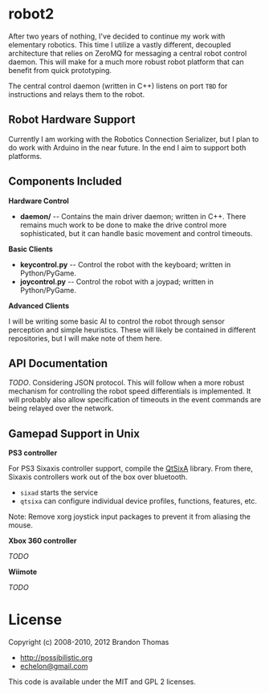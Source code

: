 robot2
======

After two years of nothing, I've decided to continue my work with elementary 
robotics. This time I utilize a vastly different, decoupled architecture that
relies on ZeroMQ for messaging a central robot control daemon. This will make 
for a much more robust robot platform that can benefit from quick prototyping. 

The central control daemon (written in C++) listens on port `TBD` for
instructions and relays them to the robot. 

Robot Hardware Support
----------------------

Currently I am working with the Robotics Connection Serializer, but I plan to
do work with Arduino in the near future. In the end I aim to support both
platforms. 


Components Included
-------------------

**Hardware Control**

* **daemon/** -- Contains the main driver daemon; written in C++.
				 There remains much work to be done to make the drive control
				 more sophisticated, but it can handle basic movement and
				 control timeouts. 

**Basic Clients**

* **keycontrol.py** -- Control the robot with the keyboard;
					 written in Python/PyGame. 
* **joycontrol.py** -- Control the robot with a joypad;
					 written in Python/PyGame.

**Advanced Clients**

I will be writing some basic AI to control the robot through sensor perception
and simple heuristics. These will likely be contained in different
repositories, but I will make note of them here. 

API Documentation
-----------------

_TODO_. Considering JSON protocol. This will follow when a more robust
mechanism for controlling the robot speed differentials is implemented.
It will probably also allow specification of timeouts in the event commands
are being relayed over the network. 

Gamepad Support in Unix
-----------------------

**PS3 controller**

For PS3 Sixaxis controller support, compile the 
[QtSixA](http://qtsixa.sourceforge.net/) library.
From there, Sixaxis controllers work out of the box over bluetooth.

* `sixad` starts the service
* `qtsixa` can configure individual device profiles, functions, features, etc.

Note: Remove xorg joystick input packages to prevent it from aliasing the
mouse.

**Xbox 360 controller**

_TODO_

**Wiimote**

_TODO_

License
=======

Copyright (c) 2008-2010, 2012 Brandon Thomas

* http://possibilistic.org
* echelon@gmail.com 

This code is available under the MIT and GPL 2 licenses. 

